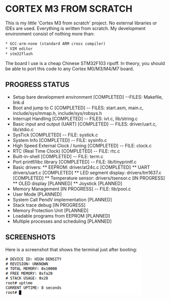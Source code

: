 # CORTEX M3 FROM SCRATCH

This is my little 'Cortex M3 from scratch' project. No external libraries 
or IDEs are used. Everything is written from scratch. My development environment
consist of nothing more than:

	* GCC-arm-none (standard ARM cross compiler)
	* VIM editor
	* stm32flash

The board I use is a cheap Chinese STM32F103 ripoff. In theory, you should be able to 
port this code to any Cortex M0/M3/M4/M7 board. 

## PROGRESS STATUS
* Setup bare development environment [COMPLETED] --FILES: Makefile, link.d
* Boot and jump to C [COMPLETED] -- FILES: start.asm, main.c, include/sys/mmap.h, include/sys/robsys.h 
* Interrupt Handling [COMPLETED] -- FILES: ivt.c, lib/string.c
* Basic input and output (UART) [COMPLETED] -- FILES: driver/uart.c, lib/stdio.c
* SysTick [COMPLETED] -- FILE: systick.c
* System Info [COMPLETED] -- FILE: sysinfo.c 
* High Speed External Clock / tuning [COMPLETED] -- FILE: clock.c
* RTC (Real Time Clock) [COMPLETED] -- FILE: rtc.c
* Built-in-shell [COMPLETED] -- FILE: term.c
* Port printf/libc library [COMPLETED] -- FILE: lib/tinyprintf.c
* Basic drivers:
	** EEPROM: driver/at24c.c [COMPLETED]
	** UART drivers/uart.c [COMPLETED]
	** LED segment display: drivers/tm1637.c [COMPLETED]
	** Temperature sensor: drivers/tsensor.c [IN PROGRESS]
	** OLED display [PLANNED]
	** Joystick [PLANNED]
* Memory Management [IN PROGRESS] -- FILE: lib/pool.c
* User Mode [PLANNED]
* System Call PendV implementation [PLANNED]
* Stack trace debug [IN PROGRESS]
* Memory Protection Unit [PLANNED]
* Loadable programs from EEPROM [PLANNED]
* Multiple processes and scheduling [PLANNED]

## SCREENSHOTS
Here is a screenshot that shows the terminal just after booting:

![Screenshot](https://github.com/robinkrens/cortex-from-scratch/raw/master/img/screenshot.png "screenshot")





